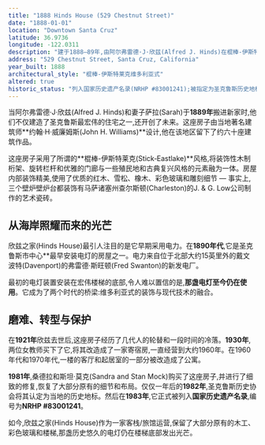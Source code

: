 ```yaml
---
title: "1888 Hinds House (529 Chestnut Street)"
date: "1888-01-01"
location: "Downtown Santa Cruz"
latitude: 36.9736
longitude: -122.0311
description: "建于1888–89年,由阿尔弗雷德·J·欣兹(Alfred J. Hinds)在棍棒-伊斯特莱克风格(Stick‑Eastlake)下建造的欣兹之家(Hinds House)是圣克鲁斯市中心最早装有电灯的住宅之一,其中一个原装电灯装置至今仍在使用。"
address: "529 Chestnut Street, Santa Cruz, California"
year_built: 1888
architectural_style: "棍棒-伊斯特莱克维多利亚式"
altered: true
historic_status: "列入国家历史遗产名录(NRHP #83001241);被指定为圣克鲁斯历史地标"
---
```


当阿尔弗雷德·J·欣兹(Alfred J. Hinds)和妻子萨拉(Sarah)于**1889年**搬进新家时,他们不仅建造了圣克鲁斯最宏伟的住宅之一,还开创了未来。这座房子由当地著名建筑师**约翰·H·威廉姆斯(John H. Williams)**设计,他在该地区留下了约六十座建筑作品。

这座房子采用了所谓的**棍棒-伊斯特莱克(Stick‑Eastlake)**风格,将装饰性木制桁架、旋转栏杆和优雅的门廊与一些殖民地和古典复兴风格的元素融为一体。房屋内部装饰精美,使用了优质的红木、雪松、橡木、彩色玻璃和雕刻细节 — 事实上,三个壁炉壁炉台都装饰有马萨诸塞州查尔斯顿(Charleston)的J. & G. Low公司制作的艺术瓷砖。

## 从海岸照耀而来的光芒

欣兹之家(Hinds House)最引人注目的是它早期采用电力。在**1890年代**,它是圣克鲁斯市中心**最早安装电灯的房屋之一。电力来自位于北部大约15英里外的戴文波特(Davenport)的弗雷德·斯旺顿(Fred Swanton)的新发电厂。

最初的电灯装置安装在宏伟楼梯的底部,令人难以置信的是,**那盏电灯至今仍在使用**。它成为了两个时代的桥梁:维多利亚式的装饰与现代技术的融合。

## 磨难、转型与保护

在**1921年**欣兹去世后,这座房子经历了几代人的轮替和一段时间的冷落。**1930年**,两位女教师买下了它,将其改造成了一家寄宿房,一直经营到大约1960年。在1960年代和1970年代,一楼的客厅和起居室的一部分被改造成了公寓。

**1981年**,桑德拉和斯坦·莫克(Sandra and Stan Mock)购买了这座房子,并进行了细致的修复,恢复了大部分原有的细节和布局。仅仅一年后的**1982年**,圣克鲁斯历史协会将其认定为当地的历史地标。然后在**1983年**,它正式被列入**国家历史遗产名录**,编号为**NRHP #83001241**。

如今,欣兹之家(Hinds House)作为一家客栈/旅馆运营,保留了大部分原有的木工、彩色玻璃和楼梯,那盏历史悠久的电灯仍在楼梯底部发出光芒。